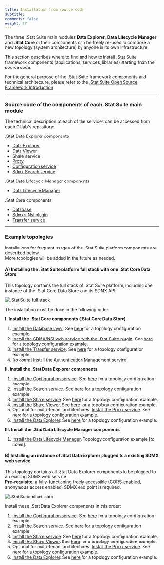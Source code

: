 ```yaml
---
title: Installation from source code
subtitle: 
comments: false
weight: 27
---
```


The three .Stat Suite main modules **Data Explorer**, **Data Lifecycle Manager** and **.Stat Core** or their components can be freely re-used to compose a new topology (system architecture) by anyone in its own infrastructure.

This section describes where to find and how to install .Stat Suite framework components (applications, services, libraries) starting from the source code.

For the general purpose of the .Stat Suite framework components and technical architecture, please refer to the [.Stat Suite Open Source Framework
Introduction](https://sis-cc.gitlab.io/dotstatsuite-documentation/getting-started/framework/)

---

### Source code of the components of each .Stat Suite main module  

The technical description of each of the services can be accessed from each Gitlab's repository:<br>

.Stat Data Explorer components

- [Data Explorer](https://gitlab.com/sis-cc/.stat-suite/dotstatsuite-data-explorer)
- [Data Viewer](https://gitlab.com/sis-cc/.stat-suite/dotstatsuite-data-viewer)
- [Share service](https://gitlab.com/sis-cc/.stat-suite/dotstatsuite-share)
- [Proxy](https://gitlab.com/sis-cc/.stat-suite/dotstatsuite-proxy)
- [Configuration service](https://gitlab.com/sis-cc/.stat-suite/dotstatsuite-config)
- [Sdmx Search service](https://gitlab.com/sis-cc/.stat-suite/dotstatsuite-sdmx-faceted-search)

.Stat Data Lifecycle Manager components

- [Data Lifecycle Manager](https://gitlab.com/sis-cc/.stat-suite/dotstatsuite-data-lifecycle-manager)

.Stat Core components

- [Database](https://gitlab.com/sis-cc/.stat-suite/dotstatsuite-core-data-access)
- [Sdmxri Nsi plugin](https://gitlab.com/sis-cc/.stat-suite/dotstatsuite-core-sdmxri-nsi-plugin)
- [Transfer service](https://gitlab.com/sis-cc/.stat-suite/dotstatsuite-core-transfer)

---

### Example topologies  

Installations for frequent usages of the .Stat Suite platform components are described below.  
More topologies will be added in the future as needed.


#### A) Installing the .Stat Suite platform full stack with one .Stat Core Data Store
This topology contains the full stack of .Stat Suite platform, including one instance of the .Stat Core Data Store and its SDMX API.  

![.Stat Suite full stack](/images/One_Internal_Space.png)

The installation must be done in the following order:  

**I. Install the .Stat Core components (.Stat Core Data Store)**  

1. [Install the Database layer](https://gitlab.com/sis-cc/.stat-suite/dotstatsuite-core-data-access/blob/master/docs/installation/CodeBaseApproach.md). See [here](https://gitlab.com/sis-cc/.stat-suite/dotstatsuite-kube-core-rp/blob/master/qa/mssql.yaml) for a topology configuration example.
1. [Install the SDMX/NSI web service with the .Stat Suite plugin](https://gitlab.com/sis-cc/.stat-suite/dotstatsuite-core-sdmxri-nsi-plugin/blob/develop/docs/installation/CodeBaseApproach.md). See [here](https://gitlab.com/sis-cc/.stat-suite/dotstatsuite-kube-core-rp/blob/master/qa/nsi.yaml) for a topology configuration example.
1. [Install the Transfer service](https://gitlab.com/sis-cc/.stat-suite/dotstatsuite-core-transfer/blob/develop/docs/installation/CodeBaseApproach.md). See [here](https://gitlab.com/sis-cc/.stat-suite/dotstatsuite-kube-core-rp/blob/master/qa/transfer.yaml) for a topology configuration example.
1. [*to come*] [Install the Authentication Management service](https://gitlab.com/sis-cc/.stat-suite/dotstatsuite-core-auth-management)

**II. Install the .Stat Data Explorer components**  

1. [Install the Configuration service](https://gitlab.com/sis-cc/.stat-suite/dotstatsuite-config). See [here](https://gitlab.com/sis-cc/.stat-suite/dotstatsuite-kube-rp/blob/master/staging/config.yaml) for a topology configuration example.
1. [Install the Search service](https://gitlab.com/sis-cc/.stat-suite/dotstatsuite-sdmx-faceted-search). See [here](https://gitlab.com/sis-cc/.stat-suite/dotstatsuite-kube-rp/blob/master/staging/sfs.yaml) for a topology configuration example.
1. [Install the Share service](https://gitlab.com/sis-cc/.stat-suite/dotstatsuite-share). See [here](https://gitlab.com/sis-cc/.stat-suite/dotstatsuite-kube-rp/blob/master/staging/share.yaml) for a topology configuration example.
1. [Install the Share Viewer](https://gitlab.com/sis-cc/.stat-suite/dotstatsuite-data-viewer). See [here](https://gitlab.com/sis-cc/.stat-suite/dotstatsuite-kube-rp/blob/master/staging/data-viewer.yml) for a topology configuration example.
1. Optional for multi-tenant architectures: [Install the Proxy service](https://gitlab.com/sis-cc/.stat-suite/dotstatsuite-proxy). See [here](https://gitlab.com/sis-cc/.stat-suite/dotstatsuite-kube-rp/blob/master/staging/proxy.yaml) for a topology configuration example.
1. [Install the Data Explorer](https://gitlab.com/sis-cc/.stat-suite/dotstatsuite-data-explorer). See [here](https://gitlab.com/sis-cc/.stat-suite/dotstatsuite-kube-rp/blob/master/staging/data-explorer.yaml) for a topology configuration example.

**III. Install the .Stat Data Lifecycle Manager components**  

1. [Install the Data Lifecycle Manager](https://gitlab.com/sis-cc/.stat-suite/dotstatsuite-data-lifecycle-manager). Topology configuration example [*to come*].


#### B) Installing an instance of .Stat Data Explorer plugged to a existing SDMX web service
This topology contains all .Stat Data Explorer components to be plugged to an existing SDMX web service.  
**Pre-requisite**: a fully-functioning freely accessible (CORS-enabled, anonymous access enabled) SDMX end point is required.  

![.Stat Suite client-side](/images/External_SDMX.png)

Install these .Stat Data Explorer components in this order:

1. [Install the Configuration service](https://gitlab.com/sis-cc/.stat-suite/dotstatsuite-config). See [here](https://gitlab.com/sis-cc/.stat-suite/dotstatsuite-kube-rp/blob/master/staging/config.yaml) for a topology configuration example.
1. [Install the Search service](https://gitlab.com/sis-cc/.stat-suite/dotstatsuite-sdmx-faceted-search). See [here](https://gitlab.com/sis-cc/.stat-suite/dotstatsuite-kube-rp/blob/master/staging/sfs.yaml) for a topology configuration example.
1. [Install the Share service](https://gitlab.com/sis-cc/.stat-suite/dotstatsuite-share). See [here](https://gitlab.com/sis-cc/.stat-suite/dotstatsuite-kube-rp/blob/master/staging/share.yaml) for a topology configuration example.
1. [Install the Share Viewer](https://gitlab.com/sis-cc/.stat-suite/dotstatsuite-data-viewer). See [here](https://gitlab.com/sis-cc/.stat-suite/dotstatsuite-kube-rp/blob/master/staging/data-viewer.yml) for a topology configuration example.
1. Optional for multi-tenant architectures: [Install the Proxy service](https://gitlab.com/sis-cc/.stat-suite/dotstatsuite-proxy). See [here](https://gitlab.com/sis-cc/.stat-suite/dotstatsuite-kube-rp/blob/master/staging/proxy.yaml) for a topology configuration example.
1. [Install the Data Explorer](https://gitlab.com/sis-cc/.stat-suite/dotstatsuite-data-explorer). See [here](https://gitlab.com/sis-cc/.stat-suite/dotstatsuite-kube-rp/blob/master/staging/data-explorer.yaml) for a topology configuration example.

